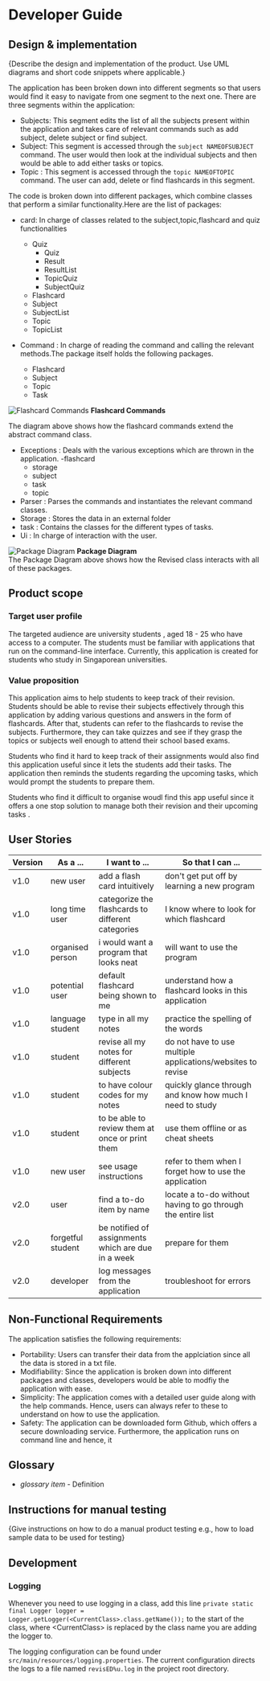 # Developer Guide

## Design & implementation

{Describe the design and implementation of the product. Use UML diagrams and short code snippets where applicable.}

The application has been broken down into different segments so that users would find it easy to navigate from one
segment to the next one. There are three segments within the application:
* Subjects: This segment edits the list of all the subjects present within the application and takes care of relevant
commands such as add subject, delete subject or find subject.
* Subject: This segment is accessed through the `subject NAMEOFSUBJECT` command. The user would then look at the individual 
subjects and then would be able to add either tasks or topics.
* Topic : This segment is accessed through the `topic NAMEOFTOPIC` command. The user can add, delete or find flashcards
in this segment.

The code is broken down into different packages, which combine classes that perform a similar functionality.Here
are the list of packages:
* card: In charge of classes related to the subject,topic,flashcard and quiz functionalities
    - Quiz
        * Quiz
        * Result
        * ResultList
        * TopicQuiz
        * SubjectQuiz
    - Flashcard
    - Subject
    - SubjectList
    - Topic
    - TopicList
    
* Command : In charge of reading the command and calling the relevant methods.The package itself holds
the following packages.
    - Flashcard
    - Subject
    - Topic
    - Task
    
![Flashcard Commands](https://user-images.githubusercontent.com/46095141/96748916-c9027580-13fc-11eb-8c5b-4266d750aa6f.png) 
**Flashcard Commands**

The diagram above shows how the flashcard commands extend the abstract command class.  
* Exceptions : Deals with the various exceptions which are thrown in the application.
    -flashcard
    - storage
    - subject
    - task
    - topic
* Parser : Parses the commands and instantiates the relevant command classes.
* Storage : Stores the data in an external folder
* task : Contains the classes for the different types of tasks.
* Ui : In charge of interaction with the user.

![Package Diagram](https://user-images.githubusercontent.com/46095141/96674190-c7a06100-139a-11eb-95e6-64bc2721e216.png)
**Package Diagram**<br>
The Package Diagram above shows how the Revised class interacts with all of these packages.

## Product scope


### Target user profile

The targeted audience are university students , aged 18 - 25 who have access to a computer. The students must be familiar
with applications that run on the command-line interface. Currently, this application is created for students who study in 
Singaporean universities.

### Value proposition


This application aims to help students to keep track of their revision. Students should be
able to revise their subjects effectively through this application by adding various questions
and answers in the form of flashcards. After that, students can refer to the flashcards to
revise the subjects. Furthermore, they can take quizzes and see if they grasp the topics or subjects well
enough to attend their school based exams.

Students who find it hard to keep track of their assignments would also find this application
useful since it lets the students add their tasks. The application then reminds the students
regarding the upcoming tasks, which would prompt the students to prepare them.

Students who find it difficult to organise woudl find this app useful since it
offers a one stop solution to manage both their revision and their upcoming tasks .
## User Stories

|Version| As a ... | I want to ... | So that I can ...|
|--------|----------|---------------|------------------|
|v1.0|new user| add a flash card intuitively|don't get put off by learning a new program |
|v1.0|long time user| categorize the flashcards to different categories|I know where to look for which flashcard|
|v1.0|organised person| i would want a program that looks neat| will want to use the program|
|v1.0|potential user| default flashcard being shown to me| understand how a flashcard looks in this application|
|v1.0|language student|type in all my notes|practice the spelling of the words|
|v1.0|student|revise all my notes for different subjects|do not have to use multiple applications/websites to revise|
|v1.0|student| to have colour codes for my notes|quickly glance through and know how much I need to study|
|v1.0|student|to be able to review them at once or print them|use them offline or as cheat sheets|
|v1.0|new user|see usage instructions|refer to them when I forget how to use the application|
|v2.0|user|find a to-do item by name|locate a to-do without having to go through the entire list|
|v2.0|forgetful student|be notified of assignments which are due in a week|prepare for them|
|v2.0|developer|log messages from the application|troubleshoot for errors|


## Non-Functional Requirements

The application satisfies the following requirements:
 * Portability: Users can transfer their data from the applciation since all the data is stored in a txt file.
 * Modifiability: Since the application is broken down into different packages and classes, developers would
 be able to modfiy the application with ease.
 * Simplicity: The application comes with a detailed user guide along with the help commands. Hence, users can always 
 refer to these to understand on how to use the application.
 * Safety: The application can be downloaded form Github, which offers a secure downloading service. Furthermore, the
 application runs on command line and hence, it 
## Glossary

* *glossary item* - Definition

## Instructions for manual testing

{Give instructions on how to do a manual product testing e.g., how to load sample data to be used for testing}

## Development

### Logging
Whenever you need to use logging in a class, add this line 
`private static final Logger logger = Logger.getLogger(<CurrentClass>.class.getName());` to the start
of the class, where \<CurrentClass\> is replaced by the class name you are adding the logger to.

The logging configuration can be found under `src/main/resources/logging.properties`. The current configuration directs
the logs to a file named `revisED%u.log` in the project root directory. 